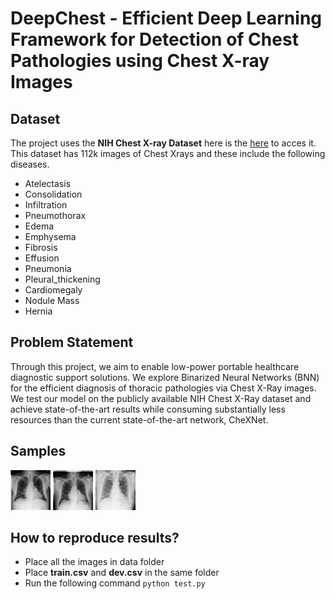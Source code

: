 # DeepChest - Efficient Deep Learning Framework for Detection of Chest Pathologies using Chest X-ray Images

## Dataset

The project uses the **NIH Chest X-ray Dataset** here is the [here](https://www.kaggle.com/nih-chest-xrays/data) to acces it. This dataset has 112k images of Chest Xrays and these include the following diseases.

- Atelectasis
- Consolidation
- Infiltration
- Pneumothorax
- Edema
- Emphysema
- Fibrosis
- Effusion
- Pneumonia
- Pleural_thickening
- Cardiomegaly
- Nodule Mass
- Hernia

## Problem Statement
Through this project, we aim to enable low-power portable healthcare diagnostic support solutions. We explore Binarized Neural Networks (BNN) for the efficient diagnosis of thoracic pathologies via Chest X-Ray images. We test our model on the publicly available NIH Chest X-Ray dataset and achieve state-of-the-art results while consuming substantially less resources than the current state-of-the-art network, CheXNet.

## Samples
![alt text](https://github.com/vishal17209/ACV_Project_ChestXRayBNN/blob/main/sample1.png "sample1")
![alt text](https://github.com/vishal17209/ACV_Project_ChestXRayBNN/blob/main/sample2.png "sample2")
![alt text](https://github.com/vishal17209/ACV_Project_ChestXRayBNN/blob/main/sample3.png "sample3")

## How to reproduce results?

- Place all the images in data folder
- Place **train.csv** and **dev.csv** in the same folder
- Run the following command `python test.py`
